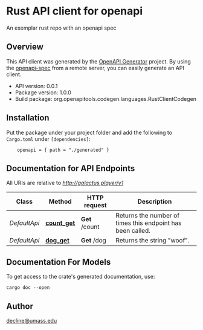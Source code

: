 # Rust API client for openapi

An exemplar rust repo with an openapi spec

## Overview

This API client was generated by the [OpenAPI Generator](https://openapi-generator.tech) project.  By using the [openapi-spec](https://openapis.org) from a remote server, you can easily generate an API client.

- API version: 0.0.1
- Package version: 1.0.0
- Build package: org.openapitools.codegen.languages.RustClientCodegen

## Installation

Put the package under your project folder and add the following to `Cargo.toml` under `[dependencies]`:

```
    openapi = { path = "./generated" }
```

## Documentation for API Endpoints

All URIs are relative to *http://galactus.player/v1*

Class | Method | HTTP request | Description
------------ | ------------- | ------------- | -------------
*DefaultApi* | [**count_get**](docs/DefaultApi.md#count_get) | **Get** /count | Returns the number of times this endpoint has been called.
*DefaultApi* | [**dog_get**](docs/DefaultApi.md#dog_get) | **Get** /dog | Returns the string \"woof\".


## Documentation For Models



To get access to the crate's generated documentation, use:

```
cargo doc --open
```

## Author

decline@umass.edu

